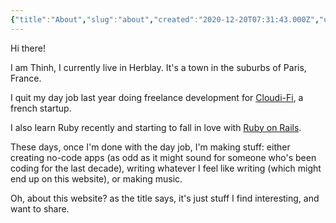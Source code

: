 ```yaml
---
{"title":"About","slug":"about","created":"2020-12-20T07:31:43.000Z","updated":"2024-09-22T20:04:20.765+02:00","dg-publish":true,"dg-footer":true,"dg-footer-position":2,"dg-path":"digital garden/About.md","permalink":"/digital-garden/about/","dgPassFrontmatter":true}
---
```


Hi there!

I am Thinh, I currently live in Herblay. It's a town in the suburbs of Paris, France.

I quit my day job last year doing freelance development for [Cloudi-Fi](https://www.cloudi-fi.com/?target=_blank), a french startup. 

I also learn Ruby recently and starting to fall in love with [Ruby on Rails](https://rubyonrails.org/?target=_blank).

These days, once I'm done with the day job, I'm making stuff: either creating no-code apps (as odd as it might sound for someone who's been coding for the last decade), writing whatever I feel like writing (which might end up on this website), or making music.

Oh, about this website? as the title says, it's just stuff I find interesting, and want to share.

